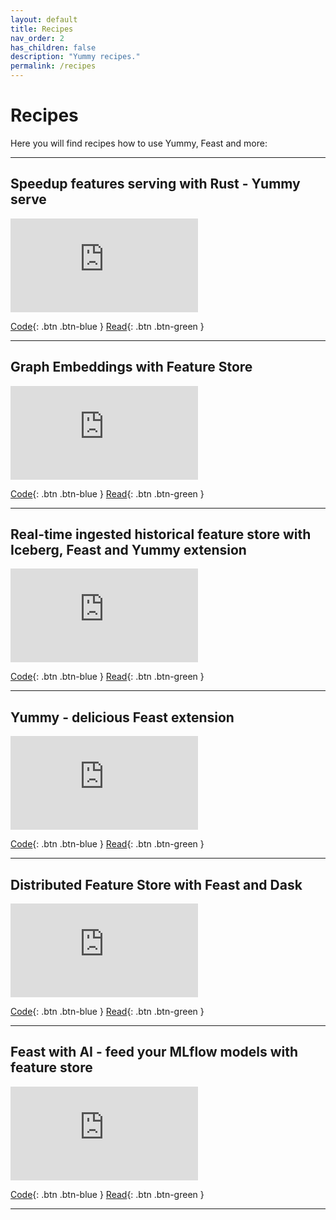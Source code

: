 ```yaml
---
layout: default
title: Recipes
nav_order: 2
has_children: false
description: "Yummy recipes."
permalink: /recipes
---
```


# Recipes

Here you will find recipes how to use Yummy, Feast and more:

---

## Speedup features serving with Rust - Yummy serve

<div class="video-container">
    <iframe src="https://www.youtube.com/embed/lXCJLc3hWgY" frameborder="0" allowfullscreen></iframe>
</div>

[Code](https://github.com/yummyml/yummy){: .btn .btn-blue }
[Read](https://blog.qooba.net/2022/10/25/speedup-features-serving-with-rust/){: .btn .btn-green }


---

## Graph Embeddings with Feature Store

<div class="video-container">
    <iframe src="https://www.youtube.com/embed/o_6Ov-Isr6c" frameborder="0" allowfullscreen></iframe>
</div>

[Code](https://github.com/yummyml/yummy-embeddings/blob/main/notebooks/example.ipynb){: .btn .btn-blue }
[Read](https://blog.qooba.net/2022/09/11/graph-embeddings-with-feature-store/){: .btn .btn-green }


---

## Real-time ingested historical feature store with Iceberg, Feast and Yummy extension

<div class="video-container">
    <iframe src="https://www.youtube.com/embed/kv0iWuSf4jw" frameborder="0" allowfullscreen></iframe>
</div>

[Code](https://github.com/yummyml/yummy-iceberg-kafka-connect/blob/master/notebooks/example.ipynb){: .btn .btn-blue }
[Read](https://blog.qooba.net/2022/07/25/feature-store-with-iceberg/){: .btn .btn-green }

---

## Yummy - delicious Feast extension

<div class="video-container">
    <iframe src="https://www.youtube.com/embed/YinQxF4Gx54" frameborder="0" allowfullscreen></iframe>
</div>

[Code](https://github.com/yummyml/yummy){: .btn .btn-blue }
[Read](https://blog.qooba.net/2022/05/04/yummy-delicious-feast-extension/){: .btn .btn-green }

---

## Distributed Feature Store with Feast and Dask

<div class="video-container">
    <iframe src="https://www.youtube.com/embed/ES2XXhziB8s" frameborder="0" allowfullscreen></iframe>
</div>

[Code](https://github.com/qooba/feast-dask){: .btn .btn-blue }
[Read](https://blog.qooba.net/2021/11/12/distributed-feature-store-with-feast-and-dask/){: .btn .btn-green }

---

## Feast with AI - feed your MLflow models with feature store

<div class="video-container">
    <iframe src="https://www.youtube.com/embed/CeYR0INmPhs" frameborder="0" allowfullscreen></iframe>
</div>

[Code](https://github.com/qooba/mlflow-feast){: .btn .btn-blue }
[Read](https://blog.qooba.net/2021/05/22/feast-with-ai-feed-your-mlflow-models-with-feature-store/){: .btn .btn-green }

---




